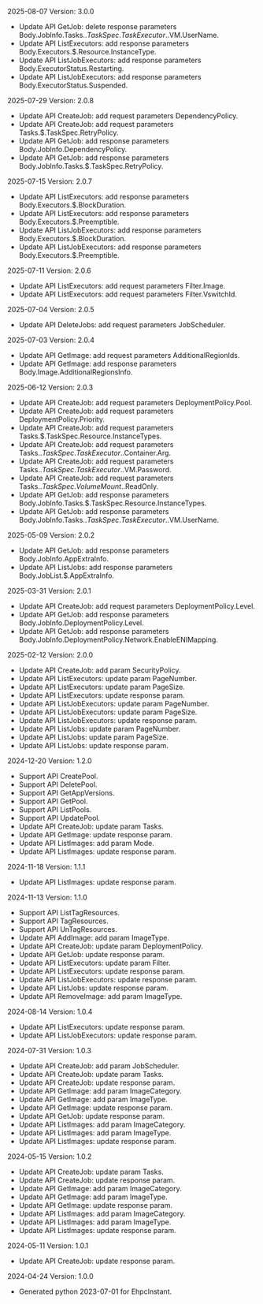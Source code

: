 2025-08-07 Version: 3.0.0
- Update API GetJob: delete response parameters Body.JobInfo.Tasks.$.TaskSpec.TaskExecutor.$.VM.UserName.
- Update API ListExecutors: add response parameters Body.Executors.$.Resource.InstanceType.
- Update API ListJobExecutors: add response parameters Body.ExecutorStatus.Restarting.
- Update API ListJobExecutors: add response parameters Body.ExecutorStatus.Suspended.


2025-07-29 Version: 2.0.8
- Update API CreateJob: add request parameters DependencyPolicy.
- Update API CreateJob: add request parameters Tasks.$.TaskSpec.RetryPolicy.
- Update API GetJob: add response parameters Body.JobInfo.DependencyPolicy.
- Update API GetJob: add response parameters Body.JobInfo.Tasks.$.TaskSpec.RetryPolicy.


2025-07-15 Version: 2.0.7
- Update API ListExecutors: add response parameters Body.Executors.$.BlockDuration.
- Update API ListExecutors: add response parameters Body.Executors.$.Preemptible.
- Update API ListJobExecutors: add response parameters Body.Executors.$.BlockDuration.
- Update API ListJobExecutors: add response parameters Body.Executors.$.Preemptible.


2025-07-11 Version: 2.0.6
- Update API ListExecutors: add request parameters Filter.Image.
- Update API ListExecutors: add request parameters Filter.VswitchId.


2025-07-04 Version: 2.0.5
- Update API DeleteJobs: add request parameters JobScheduler.


2025-07-03 Version: 2.0.4
- Update API GetImage: add request parameters AdditionalRegionIds.
- Update API GetImage: add response parameters Body.Image.AdditionalRegionsInfo.


2025-06-12 Version: 2.0.3
- Update API CreateJob: add request parameters DeploymentPolicy.Pool.
- Update API CreateJob: add request parameters DeploymentPolicy.Priority.
- Update API CreateJob: add request parameters Tasks.$.TaskSpec.Resource.InstanceTypes.
- Update API CreateJob: add request parameters Tasks.$.TaskSpec.TaskExecutor.$.Container.Arg.
- Update API CreateJob: add request parameters Tasks.$.TaskSpec.TaskExecutor.$.VM.Password.
- Update API CreateJob: add request parameters Tasks.$.TaskSpec.VolumeMount.$.ReadOnly.
- Update API GetJob: add response parameters Body.JobInfo.Tasks.$.TaskSpec.Resource.InstanceTypes.
- Update API GetJob: add response parameters Body.JobInfo.Tasks.$.TaskSpec.TaskExecutor.$.VM.UserName.


2025-05-09 Version: 2.0.2
- Update API GetJob: add response parameters Body.JobInfo.AppExtraInfo.
- Update API ListJobs: add response parameters Body.JobList.$.AppExtraInfo.


2025-03-31 Version: 2.0.1
- Update API CreateJob: add request parameters DeploymentPolicy.Level.
- Update API GetJob: add response parameters Body.JobInfo.DeploymentPolicy.Level.
- Update API GetJob: add response parameters Body.JobInfo.DeploymentPolicy.Network.EnableENIMapping.


2025-02-12 Version: 2.0.0
- Update API CreateJob: add param SecurityPolicy.
- Update API ListExecutors: update param PageNumber.
- Update API ListExecutors: update param PageSize.
- Update API ListExecutors: update response param.
- Update API ListJobExecutors: update param PageNumber.
- Update API ListJobExecutors: update param PageSize.
- Update API ListJobExecutors: update response param.
- Update API ListJobs: update param PageNumber.
- Update API ListJobs: update param PageSize.
- Update API ListJobs: update response param.


2024-12-20 Version: 1.2.0
- Support API CreatePool.
- Support API DeletePool.
- Support API GetAppVersions.
- Support API GetPool.
- Support API ListPools.
- Support API UpdatePool.
- Update API CreateJob: update param Tasks.
- Update API GetImage: update response param.
- Update API ListImages: add param Mode.
- Update API ListImages: update response param.


2024-11-18 Version: 1.1.1
- Update API ListImages: update response param.


2024-11-13 Version: 1.1.0
- Support API ListTagResources.
- Support API TagResources.
- Support API UnTagResources.
- Update API AddImage: add param ImageType.
- Update API CreateJob: update param DeploymentPolicy.
- Update API GetJob: update response param.
- Update API ListExecutors: update param Filter.
- Update API ListExecutors: update response param.
- Update API ListJobExecutors: update response param.
- Update API ListJobs: update response param.
- Update API RemoveImage: add param ImageType.


2024-08-14 Version: 1.0.4
- Update API ListExecutors: update response param.
- Update API ListJobExecutors: update response param.


2024-07-31 Version: 1.0.3
- Update API CreateJob: add param JobScheduler.
- Update API CreateJob: update param Tasks.
- Update API CreateJob: update response param.
- Update API GetImage: add param ImageCategory.
- Update API GetImage: add param ImageType.
- Update API GetImage: update response param.
- Update API GetJob: update response param.
- Update API ListImages: add param ImageCategory.
- Update API ListImages: add param ImageType.
- Update API ListImages: update response param.


2024-05-15 Version: 1.0.2
- Update API CreateJob: update param Tasks.
- Update API CreateJob: update response param.
- Update API GetImage: add param ImageCategory.
- Update API GetImage: add param ImageType.
- Update API GetImage: update response param.
- Update API ListImages: add param ImageCategory.
- Update API ListImages: add param ImageType.
- Update API ListImages: update response param.


2024-05-11 Version: 1.0.1
- Update API CreateJob: update response param.


2024-04-24 Version: 1.0.0
- Generated python 2023-07-01 for EhpcInstant.

